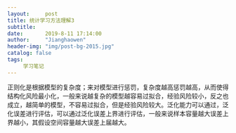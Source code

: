 ```yaml
---
layout:     post
title: 统计学习方法理解3
subtitle:   
date:       2019-8-11 17:14:00
author:     "Jianghaowen"
header-img: "img/post-bg-2015.jpg"
catalog: false
tags:
     学习笔记
---
```

正则化是根据模型的复杂度；来对模型进行惩罚，复杂度越高惩罚越高，从而使得结构化风险最小化，一般来说越复杂的模型越容易过拟合，经验风险较小，反之也成立，越简单的模型，不容易过拟合，但是经验风险较大。泛化能力可以通过，泛化误差进行评估，可以通过泛化误差上界进行评估，一般来说样本容量越大误差上界越小，其假设空间容量越大误差上届越大。
